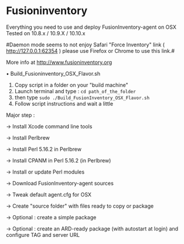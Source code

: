 Fusioninventory
==========

Everything you need to use and deploy FusionInventory-agent on OSX 
Tested on 10.8.x / 10.9.X / 10.10.x

#Daemon mode seems to not enjoy Safari "Force Inventory" link ( http://127.0.0.1:62354 ) please use Firefox or Chrome to use this link.#

More info at http://www.fusioninventory.org

• Build_Fusioninventory_OSX_Flavor.sh

1. Copy script in a folder on your "build machine"
2. Launch terminal and type : `cd path_of_the_folder`
3. then type `sudo ./Build_FusionInventory_OSX_Flavor.sh`
4. Follow script instructions and wait a little

Major step :

-> Install Xcode command line tools

-> Install Perlbrew

-> Install Perl 5.16.2 in Perlbrew

-> Install CPANM in Perl 5.16.2 (in Perlbrew)

-> Install or update Perl modules

-> Download FusionInventory-agent sources

-> Tweak default agent.cfg for OSX

-> Create "source folder" with files ready to copy or package

-> Optional : create a simple package

-> Optional : create an ARD-ready package (with autostart at login) and configure TAG and server URL
